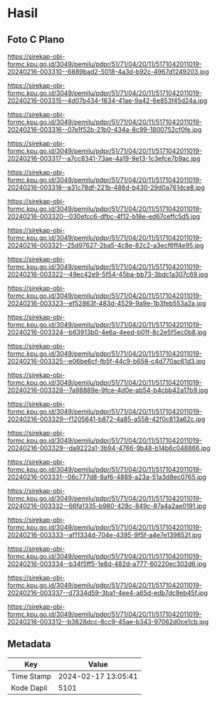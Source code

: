 # Hasil

## Foto C Plano

https://sirekap-obj-formc.kpu.go.id/3049/pemilu/pdpr/51/71/04/20/11/5171042011019-20240216-003310--6889bad2-5018-4a3d-b92c-4967d1249203.jpg

https://sirekap-obj-formc.kpu.go.id/3049/pemilu/pdpr/51/71/04/20/11/5171042011019-20240216-003315--4d07b434-1634-41ae-9a42-6e853f45d24a.jpg

https://sirekap-obj-formc.kpu.go.id/3049/pemilu/pdpr/51/71/04/20/11/5171042011019-20240216-003316--07e1f52b-21b0-434a-8c99-1800752cf0fe.jpg

https://sirekap-obj-formc.kpu.go.id/3049/pemilu/pdpr/51/71/04/20/11/5171042011019-20240216-003317--a7cc8341-73ae-4a19-9e13-1c3efce7b9ac.jpg

https://sirekap-obj-formc.kpu.go.id/3049/pemilu/pdpr/51/71/04/20/11/5171042011019-20240216-003318--a31c78df-221b-486d-b430-29d0a761dce8.jpg

https://sirekap-obj-formc.kpu.go.id/3049/pemilu/pdpr/51/71/04/20/11/5171042011019-20240216-003320--030efcc6-dfbc-4f12-b18e-ed67ceffc5d5.jpg

https://sirekap-obj-formc.kpu.go.id/3049/pemilu/pdpr/51/71/04/20/11/5171042011019-20240216-003321--25d97627-2ba5-4c8e-82c2-a3ecf6ff4e95.jpg

https://sirekap-obj-formc.kpu.go.id/3049/pemilu/pdpr/51/71/04/20/11/5171042011019-20240216-003322--49ec42e9-5f54-45ba-bb73-3bdc1a307c69.jpg

https://sirekap-obj-formc.kpu.go.id/3049/pemilu/pdpr/51/71/04/20/11/5171042011019-20240216-003323--ef52863f-483d-4529-9a9e-1b3feb553a2a.jpg

https://sirekap-obj-formc.kpu.go.id/3049/pemilu/pdpr/51/71/04/20/11/5171042011019-20240216-003324--b63913b0-4e6a-4eed-b01f-8c2e5f5ec0b8.jpg

https://sirekap-obj-formc.kpu.go.id/3049/pemilu/pdpr/51/71/04/20/11/5171042011019-20240216-003325--e06be6cf-fb5f-44c9-b658-c4d770ac61d3.jpg

https://sirekap-obj-formc.kpu.go.id/3049/pemilu/pdpr/51/71/04/20/11/5171042011019-20240216-003328--7a98889e-9fce-4d0e-ab54-b4cbb42a17b9.jpg

https://sirekap-obj-formc.kpu.go.id/3049/pemilu/pdpr/51/71/04/20/11/5171042011019-20240216-003329--f1205641-b872-4a85-a558-42f0c813a62c.jpg

https://sirekap-obj-formc.kpu.go.id/3049/pemilu/pdpr/51/71/04/20/11/5171042011019-20240216-003329--da9222a1-3b94-4766-9b48-b14b6c048866.jpg

https://sirekap-obj-formc.kpu.go.id/3049/pemilu/pdpr/51/71/04/20/11/5171042011019-20240216-003331--06c777d8-8af6-4889-a23a-51a3d8ec0765.jpg

https://sirekap-obj-formc.kpu.go.id/3049/pemilu/pdpr/51/71/04/20/11/5171042011019-20240216-003332--66fa1335-b980-428c-849c-87a4a2ae0191.jpg

https://sirekap-obj-formc.kpu.go.id/3049/pemilu/pdpr/51/71/04/20/11/5171042011019-20240216-003333--af11334d-704e-4395-9f5f-a4e7e139852f.jpg

https://sirekap-obj-formc.kpu.go.id/3049/pemilu/pdpr/51/71/04/20/11/5171042011019-20240216-003334--b34f5ff5-1e8d-482d-a777-60220ec302d6.jpg

https://sirekap-obj-formc.kpu.go.id/3049/pemilu/pdpr/51/71/04/20/11/5171042011019-20240216-003337--d7334d59-3ba1-4ee4-a65d-edb7dc9eb45f.jpg

https://sirekap-obj-formc.kpu.go.id/3049/pemilu/pdpr/51/71/04/20/11/5171042011019-20240216-003312--b3628dcc-8cc9-45ae-b343-97062d0ce1cb.jpg


## Metadata

| Key        | Value               |
| ---------- | ------------------- |
| Time Stamp | 2024-02-17 13:05:41 |
| Kode Dapil | 5101                |



